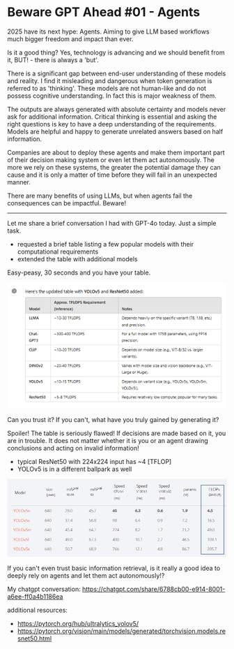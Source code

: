 #  Beware GPT Ahead #01 - Agents

2025 have its next hype: Agents. Aiming to give LLM based workflows much bigger freedom and impact than ever.

Is it a good thing? Yes, technology is advancing and we should benefit from it, BUT! - there is always a 'but'.

There is a significant gap between end-user understanding of these models and reality.
I find it misleading and dangerous when token generation is referred to as 'thinking'.
These models are not human-like and do not possess cognitive understanding. In fact this is major weakness of them.

The outputs are always generated with absolute certainty and models never ask for additional information.
Critical thinking is essential and asking the right questions is key to have a deep understanding of the requirements.
Models are helpful and happy to generate unrelated answers based on half information.

Companies are about to deploy these agents and make them important part of their decision making system or even let them act autonomously.
The more we rely on these systems, the greater the potential damage they can cause and it is only a matter of time before they will fail in an unexpected manner.

There are many benefits of using LLMs, but when agents fail the consequences can be impactful. Beware!


----

Let me share a brief conversation I had with GPT-4o today. Just a simple task.
- requested a brief table listing a few popular models with their computational requirements
- extended the table with additional models

Easy-peasy, 30 seconds and you have your table.

![](table.png)

Can you trust it? If you can't, what have you truly gained by generating it?

Spoiler! The table is seriously flawed!
If decisions are made based on it, you are in trouble.
It does not matter whether it is you or an agent drawing conclusions and acting on invalid information!

- typical ResNet50 with 224x224 input has ~4 [TFLOP]
- YOLOv5 is in a different ballpark as well

![](yolov5.png)

If you can't even trust basic information retrieval, is it really a good idea to deeply rely on agents and let them act autonomously!?

My chatgpt conversation: https://chatgpt.com/share/6788cb00-e914-8001-a6ee-ff0a4b1186ea

additional resources:
- https://pytorch.org/hub/ultralytics_yolov5/
- https://pytorch.org/vision/main/models/generated/torchvision.models.resnet50.html
